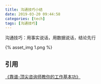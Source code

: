 ```yaml
---
title: 沟通技巧小结
date: 2019-03-20 09:44:58
categories: [tech]
tags: [沟通技巧]
---
```


沟通技巧：用事实说话，用数据说话，结论先行

<escape><!-- more --></escape>

{% asset_img 1.png %}

## 引用

[《靠谱-顶尖咨询师教你的工作基本功》](https://book.douban.com/subject/27021786/)